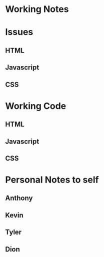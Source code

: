 # Working Notes



# Issues

## HTML

## Javascript

## CSS



# Working Code

## HTML

## Javascript

## CSS



# Personal Notes to self 

## Anthony



## Kevin



## Tyler



## Dion

